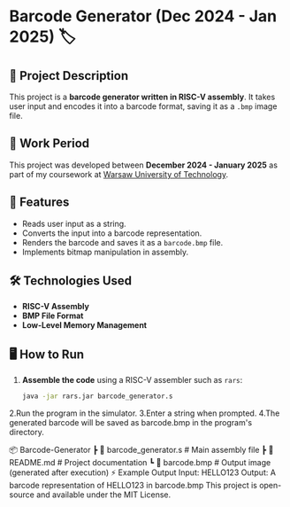 # Barcode Generator (Dec 2024 - Jan 2025) 🏷️


## 📌 Project Description

This project is a **barcode generator written in RISC-V assembly**. It takes user input and encodes it into a barcode format, saving it as a `.bmp` image file.

## 📅 Work Period

This project was developed between **December 2024 - January 2025** as part of my coursework at [Warsaw University of Technology](https://www.pw.edu.pl/).

## 🚀 Features

- Reads user input as a string.
- Converts the input into a barcode representation.
- Renders the barcode and saves it as a `barcode.bmp` file.
- Implements bitmap manipulation in assembly.

## 🛠 Technologies Used

- **RISC-V Assembly**
- **BMP File Format**
- **Low-Level Memory Management**

## 🖥️ How to Run

1. **Assemble the code** using a RISC-V assembler such as `rars`:
   ```sh
   java -jar rars.jar barcode_generator.s


2.Run the program in the simulator.
3.Enter a string when prompted.
4.The generated barcode will be saved as barcode.bmp in the program's directory.

📦 Barcode-Generator
 ┣ 📜 barcode_generator.s  # Main assembly file
 ┣ 📜 README.md             # Project documentation
 ┗ 📜 barcode.bmp           # Output image (generated after execution)
⚡ Example Output
Input: HELLO123
Output: A barcode representation of HELLO123 in barcode.bmp
This project is open-source and available under the MIT License.


